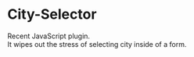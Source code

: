 # City-Selector
Recent JavaScript plugin.<br>
It wipes out the stress of selecting city inside of a form.
